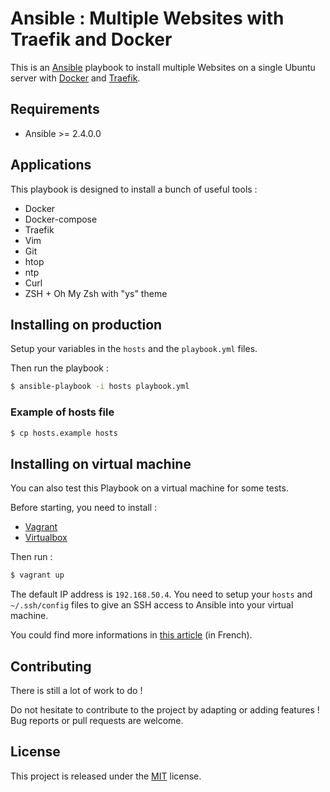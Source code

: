 # Ansible : Multiple Websites with Traefik and Docker

This is an [Ansible](https://www.ansible.com) playbook to install multiple Websites on a single Ubuntu server with [Docker](https://www.docker.com) and [Traefik](https://traefik.io).

## Requirements

+ Ansible >= 2.4.0.0

## Applications

This playbook is designed to install a bunch of useful tools :

+ Docker
+ Docker-compose
+ Traefik
+ Vim
+ Git
+ htop
+ ntp
+ Curl
+ ZSH + Oh My Zsh with "ys" theme

## Installing on production

Setup your variables in the ```hosts``` and the ```playbook.yml``` files.

Then run the playbook :

```bash
$ ansible-playbook -i hosts playbook.yml
```

### Example of hosts file

```bash
$ cp hosts.example hosts
```

## Installing on virtual machine

You can also test this Playbook on a virtual machine for some tests.

Before starting, you need to install :

+ [Vagrant](https://www.vagrantup.com)
+ [Virtualbox](https://www.virtualbox.org)

Then run :

```bash
$ vagrant up
```

The default IP address is ```192.168.50.4```. You need to setup your ```hosts``` and ```~/.ssh/config``` files to give an SSH access to Ansible into your virtual machine.

You could find more informations in [this article](https://guillaumebriday.fr/utiliser-la-commande-ssh-pour-entrer-dans-une-machine-vagrant) (in French).

## Contributing

There is still a lot of work to do !

Do not hesitate to contribute to the project by adapting or adding features ! Bug reports or pull requests are welcome.

## License

This project is released under the [MIT](http://opensource.org/licenses/MIT) license.
